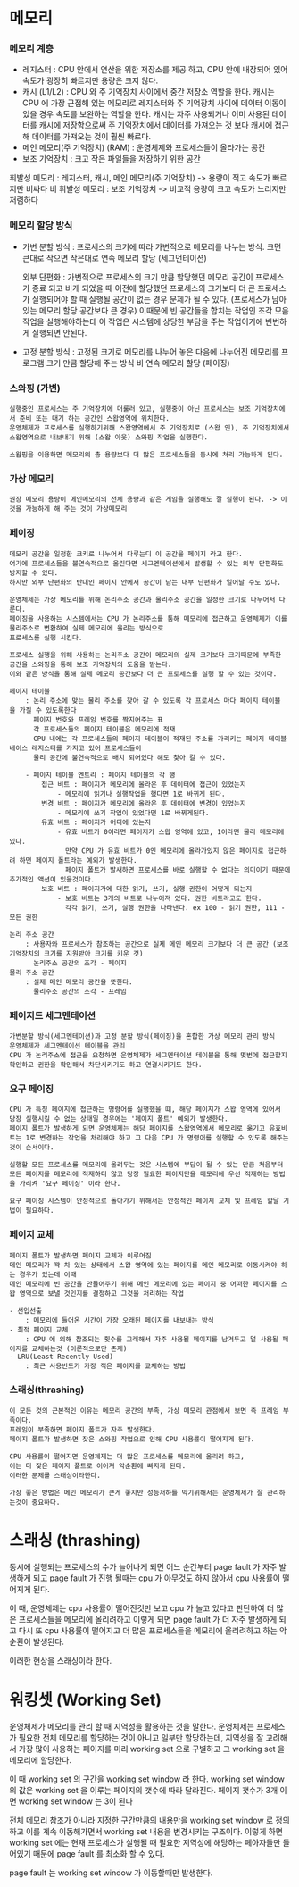 # 메모리

### 메모리 계층
- 레지스터
    : CPU 안에서 연산을 위한 저장소를 제공 하고, CPU 안에 내장되어 있어 속도가 굉장히 빠르지만 용량은 크지 않다.
- 캐시 (L1/L2)
    : CPU 와 주 기억장치 사이에서 중간 저장소 역할을 한다. 캐시는 CPU 에 가장 근접해 있는 메모리로 레지스터와 주 기억장치 사이에 데이터 이동이 있을 경우 속도를 보완하는 역할을 한다. 캐시는 자주 사용되거나 이미 사용된 데이터를 캐시에 저장함으로써 주 기억장치에서 데이터를 가져오는 것 보다 캐시에 접근해 데이터를 가져오는 것이 훨씬 빠르다.
- 메인 메모리(주 기억장치) (RAM)
    : 운영체제와 프로세스들이 올라가는 공간
- 보조 기억장치
    : 크고 작은 파일들을 저장하기 위한 공간

휘발성 메모리 : 레지스터, 캐시, 메인 메모리(주 기억장치) -> 용량이 적고 속도가 빠르지만 비싸다
비 휘발성 메모리 : 보조 기억장치 -> 비교적 용량이 크고 속도가 느리지만 저렴하다

### 메모리 할당 방식
- 가변 분할 방식
    : 프로세스의 크기에 따라 가변적으로 메모리를 나누는 방식. 크면 큰대로 작으면 작은대로
      연속 메모리 할당 (세그먼테이션)

    외부 단편화 : 가변적으로 프로세스의 크기 만큼 할당했던 메모리 공간이 프로세스가 종료 되고 비게 되었을 때 이전에 할당했던 프로세스의 크기보다 더 큰
               프로세스가 실행되어야 할 때 실행될 공간이 없는 경우 문제가 될 수 있다. (프로세스가 남아 있는 메모리 할당 공간보다 큰 경우)
               이때문에 빈 공간들을 합치는 작업인 조각 모음 작업을 실행해야하는데 이 작업은 시스템에 상당한 부담을 주는 작업이기에 빈번하게 실행되면 안된다.

- 고정 분할 방식
    : 고정된 크기로 메모리를 나누어 놓은 다음에 나누어진 메모리를 프로그램 크기 만큼 할당해 주는 방식
      비 연속 메모리 할당 (페이징)

### 스와핑 (가변)
    실행중인 프로세스는 주 기억장치에 머룰러 있고, 실행중이 아닌 프로세스는 보조 기억장치에서 준비 또는 대기 하는 공간인 스왑영역에 위치한다.
    운영체제가 프로세스를 실행하기위해 스왑영역에서 주 기억장치로 (스왑 인), 주 기억장치에서 스왑영역으로 내보내기 위해 (스왑 아웃) 스와핑 작업을 실행한다.

    스왑핑을 이용하면 메모리의 총 용량보다 더 많은 프로세스들을 동시에 처리 가능하게 된다.


### 가상 메모리
    권장 메모리 용량이 메인메모리의 전체 용량과 같은 게임을 실행해도 잘 실행이 된다. -> 이것을 가능하게 해 주는 것이 가상메모리

### 페이징
    메모리 공간을 일정한 크키로 나누어서 다루는디 이 공간을 페이지 라고 한다.
    여기에 프로세스들을 불연속적으로 올린다면 세그멘테이션에서 발생할 수 있는 외부 단편화도 방지할 수 있다.
    하지만 외부 단편화의 반대인 페이지 안에서 공간이 남는 내부 단편화가 일어날 수도 있다.

    운영체제는 가상 메모리를 위해 논리주소 공간과 물리주소 공간을 일정한 크기로 나누어서 다룬다.
    페이징을 사용하는 시스템에서는 CPU 가 논리주소를 통해 메모리에 접근하고 운영체제가 이를 물리주소로 변환하여 실제 메모리에 올리는 방식으로 
    프로세스를 실행 시킨다.

    프로세스 실행을 위해 사용하는 논리주소 공간이 메모리의 실제 크기보다 크기때문에 부족한 공간을 스와핑을 통해 보조 기억장치의 도움을 받는다.
    이와 같은 방식을 통해 실제 메모리 공간보다 더 큰 프로세스를 실행 할 수 있는 것이다.

    페이지 테이블
        : 논리 주소에 맞는 물리 주소를 찾아 갈 수 있도록 각 프로세스 마다 페이지 테이블 을 가질 수 있도록한다
          페이지 번호와 프레임 번호를 짝지어주는 표
          각 프로세스들의 페이지 테이블은 메모리에 적재
          CPU 내에는 각 프로세스들의 페이지 테이블이 적재된 주소를 가리키는 페이지 테이블 베이스 레지스터를 가지고 있어 프로세스들이
          물리 공간에 불연속적으로 배치 되어있다 해도 찾아 갈 수 있다.
        
        - 페이지 테이블 엔트리 : 페이지 테이블의 각 행
            접근 비트 : 페이지가 메모리에 올라온 후 데이터에 접근이 있었는지 
                - 메모리에 읽기나 실행작업을 했다면 1로 바뀌게 된다.
            변경 비트 : 페이지가 메모리에 올라온 후 데이터에 변경이 있었는지 
                - 메모리에 쓰기 작업이 있었다면 1로 바뀌게된다.
            유효 비트 : 페이지가 어디에 있는지 
                - 유효 비트가 0이라면 페이지가 스왑 영역에 있고, 1이라면 물리 메모리에 있다.
                  만약 CPU 가 유효 비트가 0인 메모리에 올라가있지 않은 페이지로 접근하려 하면 페이지 폴트라는 예외가 발생한다.
                  페이지 폴트가 발새하면 프로세스를 바로 실행할 수 없다는 의미이기 때문에 추가적인 액션이 있을것이다.
            보호 비트 : 페이지가에 대한 읽기, 쓰기, 실행 권한이 어떻게 되는지 
                - 보호 비트는 3개의 비트로 나누어져 있다. 권한 비트라고도 한다.
                  각각 읽기, 쓰기, 실행 권한을 나타낸다. ex 100 - 읽기 권한, 111 - 모든 권한

    논리 주소 공간 
        : 사용자와 프로세스가 참조하는 공간으로 실제 메인 메모리 크기보다 더 큰 공간 (보조 기억장치의 크기를 지원받아 크기를 키운 것)
          논리주소 공간의 조각 - 페이지
    물리 주소 공간
        : 실제 메인 메모리 공간을 뜻한다.
          물리주소 공간의 조각 - 프레임

### 페이지드 세그멘테이션
    가변분할 방식(세그멘테이션)과 고정 분할 방식(페이징)을 혼합한 가상 메모리 관리 방식
    운영체제가 세그멘테이션 테이블을 관리
    CPU 가 논리주소에 접근을 요청하면 운영체제가 세그멘테이션 테이블을 통해 몇번에 접근할지 확인하고 권한을 확인해서 차단시키기도 하고 연결시키기도 한다.

### 요구 페이징
    CPU 가 특정 페이지에 접근하는 명령어를 실행했을 떄, 해당 페이지가 스왑 영역에 있어서 당장 실행시킬 수 없는 상태일 경우에는 '페이지 폴트' 예외가 발생한다.
    페이지 폴트가 발생하게 되면 운영체제는 해당 페이지를 스왑영역에서 메모리로 옮기고 유효비트는 1로 변경하는 작업을 처리해야 하고 그 다음 CPU 가 명령어를 실행할 수 있도록 해주는것이 순서이다.

    실행할 모든 프로세스를 메모리에 올려두는 것은 시스템에 부담이 될 수 있는 만큼 처음부터 모든 페이지를 메모리에 적재하디 않고 당장 필요한 페이지만을 메모리에 우선 적재하는 방법을 가리켜 '요구 페이징' 이라 한다.

    요구 페이징 시스템이 안정적으로 돌아가기 위해서는 안정적인 페이지 교체 및 프레임 할달 기법이 필요하다.

### 페이지 교체
    페이지 폴트가 발생하면 페이지 교체가 이루어짐
    메인 메모리가 꽉 차 있는 상태에서 스왑 영역에 있는 페이지를 메인 메모리로 이동시켜야 하는 경우가 있는데 이때
    메인 메모리에 빈 공간을 만들어주기 위해 메인 메모리에 있는 페이지 중 어떠한 페이지를 스왑 영역으로 보낼 것인지를 결정하고 그것을 처리하는 작업

    - 선입선출
        : 메모리에 들어온 시간이 가장 오래된 페이지를 내보내는 방식
    - 최적 페이지 교체
        : CPU 에 의해 참조되는 횟수를 고래해서 자주 사용될 페이지를 남겨두고 덜 사용될 페이지를 교체하는것 (이론적으로만 존재)
    - LRU(Least Recently Used)
        : 최근 사용빈도가 가장 적은 페이지를 교체하는 방법

### 스래싱(thrashing)
    이 모든 것의 근본적인 이유는 메모리 공간의 부족, 가상 메모리 관점에서 보면 즉 프레임 부족이다.
    프레임이 부족하면 페이지 폴트가 자주 발생한다.
    페이지 폴트가 발생하면 잦은 스와핑 작업으로 인해 CPU 사용률이 떨어지게 된다.

    CPU 사용률이 떨어지면 운영체제는 더 많은 프로세스를 메모리에 올리려 하고,
    이는 더 잦은 페이지 폴트로 이어져 악순환에 빠지게 된다.
    이러한 문제를 스래싱이라한다.

    가장 좋은 방법은 메인 메모리가 큰게 좋지만 성능저하를 막기위해서는 운영체제가 잘 관리하는것이 중요하다.

# 스래싱 (thrashing)
동시에 실행되는 프로세스의 수가 늘어나게 되면 어느 순간부터 page fault 가 자주 발생하게 되고
page fault 가 진행 될때는 cpu 가 아무것도 하지 않아서 cpu 사용률이 떨어지게 된다.

이 때, 운영체제는 cpu 사용률이 떨어진것만 보고 cpu 가 놀고 있다고 판단하여 더 많은 프로세스들을 메모리에 올리려하고
이렇게 되면 page fault 가 더 자주 발생하게 되고 다시 또 cpu 사용률이 떨어지고 더 많은 프로세스들을 메모리에 올리려하고 하는 
악순환이 발생된다.

이러한 현상을 스래싱이라 한다.

# 워킹셋 (Working Set)
운영체제가 메모리를 관리 할 때 지역성을 활용하는 것을 말한다. 운영체제는 프로세스가 필요한 전체 메모리를 할당하는 것이 아니고 일부만 할당하는데, 지역성을 잘 고려해서 가장 많이 사용하는 페이지를 미리 working set 으로 구별하고 그 working set 을 메모리에 할당한다.

이 때 working set 의 구간을 working set window 라 한다. working set window 의 값은 working set 을 이루는 페이지의 갯수에 따라 달라진다. 페이지 갯수가 3개 이면 working set window 는 3이 된다

전체 메모리 참조가 아니라 지정한 구간만큼의 내용만을 working set window 로 정의하고 이를 계속 이동해가면서 working set 내용을 변경시키는 구조이다.
이렇게 하면 working set 에는 현재 프로세스가 실행될 때 필요한 지역성에 해당하는 페아자들만 들어있기 때문에 page fault 를 최소화 할 수 있다.

page fault 는 working set window 가 이동할때만 발생한다.